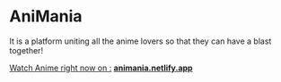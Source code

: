 # AniMania

It is a platform uniting all the anime lovers so that they can have a blast together!

<u>Watch Anime right now on :</u> <strong><a href="https://animania.netlify.app" target="_blank">animania.netlify.app</a></strong>

